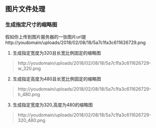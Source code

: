 ## 图片文件处理
   
### 生成指定尺寸的缩略图

假如你上传到图片服务器的一张图片url是http://youdomain/uploads/2018/02/08/18/5a7c1fa3c611626729.png

1. 生成指定宽度为320且长宽比例固定的缩略图
> http://youdomain/uploads/2018/02/08/18/5a7c1fa3c611626729-w_320.png

2. 生成指定高度为480且长宽比例固定的缩略图
> http://youdomain/uploads/2018/02/08/18/5a7c1fa3c611626729-h_480.png

3. 生成指定宽度为320,高度为480的缩略图
> http://youdomain/uploads/2018/02/08/18/5a7c1fa3c611626729-320_480.png